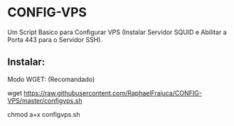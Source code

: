 # CONFIG-VPS
Um Script Basico para Configurar VPS (Instalar Servidor SQUID e Abilitar a Porta 443 para o Servidor SSH).

## Instalar:

Modo WGET: (Recomandado)

wget https://raw.githubusercontent.com/RaphaelFrajuca/CONFIG-VPS/master/configvps.sh

chmod a+x configvps.sh
